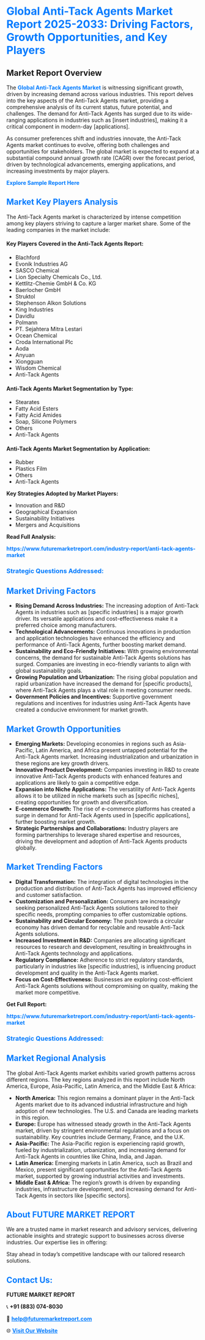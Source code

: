 <h1 style="color: #007BFF;">Global Anti-Tack Agents Market Report 2025-2033: Driving Factors, Growth Opportunities, and Key Players</h1>

<section id="overview">
<h2>Market Report Overview</h2>
<p>The <a href="https://www.futuremarketreport.com/industry-report/anti-tack-agents-market" style="color: #007BFF; text-decoration: none;"><strong>Global Anti-Tack Agents Market</strong></a> is witnessing significant growth, driven by increasing demand across various industries. This report delves into the key aspects of the Anti-Tack Agents market, providing a comprehensive analysis of its current status, future potential, and challenges. The demand for Anti-Tack Agents has surged due to its wide-ranging applications in industries such as [insert industries], making it a critical component in modern-day [applications].</p>
<p>As consumer preferences shift and industries innovate, the Anti-Tack Agents market continues to evolve, offering both challenges and opportunities for stakeholders. The global market is expected to expand at a substantial compound annual growth rate (CAGR) over the forecast period, driven by technological advancements, emerging applications, and increasing investments by major players.</p>
</section>

<section id="overview">
<p><a href="https://www.futuremarketreport.com/request-sample/reportId=49204" style="color: #007BFF; text-decoration: none;"><strong>Explore Sample Report Here</strong></a></p>
</section>

<section id="key-players">
<h2 style="color: #007BFF;">Market Key Players Analysis</h2>
<p>The Anti-Tack Agents market is characterized by intense competition among key players striving to capture a larger market share. Some of the leading companies in the market include:</p>
<h4>Key Players Covered in the Anti-Tack Agents Report:</h4>
<ul><li>Blachford</li><li>Evonik Industries AG</li><li>SASCO Chemical</li><li>Lion Specialty Chemicals Co., Ltd.</li><li>Kettlitz-Chemie GmbH &amp; Co. KG</li><li>Baerlocher GmbH</li><li>Struktol</li><li>Stephenson Alkon Solutions</li><li>King Industries</li><li>Davidlu</li><li>Polmann</li><li>PT. Sejahtera Mitra Lestari</li><li>Ocean Chemical</li><li>Croda International Plc</li><li>Aoda</li><li>Anyuan</li><li>Xiongguan</li><li>Wisdom Chemical</li><li>Anti-Tack Agents</li></ul>
<h4>Anti-Tack Agents Market Segmentation by Type:</h4>
<ul><li>Stearates</li><li>Fatty Acid Esters</li><li>Fatty Acid Amides</li><li>Soap, Silicone Polymers</li><li>Others</li><li>Anti-Tack Agents</li></ul>

<h4>Anti-Tack Agents Market Segmentation by Application:</h4>
<ul><li>Rubber</li><li>Plastics Film</li><li>Others</li><li>Anti-Tack Agents</li></ul>
<p><strong>Key Strategies Adopted by Market Players:</strong></p>
<ul>
<li>Innovation and R&D</li>
<li>Geographical Expansion</li>
<li>Sustainability Initiatives</li>
<li>Mergers and Acquisitions</li>
</ul>
</section>

<section>
<p><strong>Read Full Analysis: </strong></p><a href="https://www.futuremarketreport.com/industry-report/anti-tack-agents-market" style="color: #007BFF; text-decoration: none;"><strong>https://www.futuremarketreport.com/industry-report/anti-tack-agents-market</strong></a>
<h3 style="color: #007BFF;">Strategic Questions Addressed:</h3>
</section>

<section id="driving-factors">
<h2 style="color: #007BFF;">Market Driving Factors</h2>
<ul>
<li><strong>Rising Demand Across Industries:</strong> The increasing adoption of Anti-Tack Agents in industries such as [specific industries] is a major growth driver. Its versatile applications and cost-effectiveness make it a preferred choice among manufacturers.</li>
<li><strong>Technological Advancements:</strong> Continuous innovations in production and application technologies have enhanced the efficiency and performance of Anti-Tack Agents, further boosting market demand.</li>
<li><strong>Sustainability and Eco-Friendly Initiatives:</strong> With growing environmental concerns, the demand for sustainable Anti-Tack Agents solutions has surged. Companies are investing in eco-friendly variants to align with global sustainability goals.</li>
<li><strong>Growing Population and Urbanization:</strong> The rising global population and rapid urbanization have increased the demand for [specific products], where Anti-Tack Agents plays a vital role in meeting consumer needs.</li>
<li><strong>Government Policies and Incentives:</strong> Supportive government regulations and incentives for industries using Anti-Tack Agents have created a conducive environment for market growth.</li>
</ul>
</section>

<section id="growth-opportunities">
<h2 style="color: #007BFF;">Market Growth Opportunities</h2>
<ul>
<li><strong>Emerging Markets:</strong> Developing economies in regions such as Asia-Pacific, Latin America, and Africa present untapped potential for the Anti-Tack Agents market. Increasing industrialization and urbanization in these regions are key growth drivers.</li>
<li><strong>Innovative Product Development:</strong> Companies investing in R&D to create innovative Anti-Tack Agents products with enhanced features and applications are likely to gain a competitive edge.</li>
<li><strong>Expansion into Niche Applications:</strong> The versatility of Anti-Tack Agents allows it to be utilized in niche markets such as [specific niches], creating opportunities for growth and diversification.</li>
<li><strong>E-commerce Growth:</strong> The rise of e-commerce platforms has created a surge in demand for Anti-Tack Agents used in [specific applications], further boosting market growth.</li>
<li><strong>Strategic Partnerships and Collaborations:</strong> Industry players are forming partnerships to leverage shared expertise and resources, driving the development and adoption of Anti-Tack Agents products globally.</li>
</ul>
</section>

<section id="trending-factors">
<h2 style="color: #007BFF;">Market Trending Factors</h2>
<ul>
<li><strong>Digital Transformation:</strong> The integration of digital technologies in the production and distribution of Anti-Tack Agents has improved efficiency and customer satisfaction.</li>
<li><strong>Customization and Personalization:</strong> Consumers are increasingly seeking personalized Anti-Tack Agents solutions tailored to their specific needs, prompting companies to offer customizable options.</li>
<li><strong>Sustainability and Circular Economy:</strong> The push towards a circular economy has driven demand for recyclable and reusable Anti-Tack Agents solutions.</li>
<li><strong>Increased Investment in R&D:</strong> Companies are allocating significant resources to research and development, resulting in breakthroughs in Anti-Tack Agents technology and applications.</li>
<li><strong>Regulatory Compliance:</strong> Adherence to strict regulatory standards, particularly in industries like [specific industries], is influencing product development and quality in the Anti-Tack Agents market.</li>
<li><strong>Focus on Cost-Effectiveness:</strong> Businesses are exploring cost-efficient Anti-Tack Agents solutions without compromising on quality, making the market more competitive.</li>
</ul>
</section>

<section>
<p><strong>Get Full Report: </strong></p><a href="https://www.futuremarketreport.com/industry-report/anti-tack-agents-market" style="color: #007BFF; text-decoration: none;"><strong>https://www.futuremarketreport.com/industry-report/anti-tack-agents-market</strong></a>
<h3 style="color: #007BFF;">Strategic Questions Addressed:</h3>
</section>


<section id="regional-analysis">
<h2 style="color: #007BFF;">Market Regional Analysis</h2>
<p>The global Anti-Tack Agents market exhibits varied growth patterns across different regions. The key regions analyzed in this report include North America, Europe, Asia-Pacific, Latin America, and the Middle East & Africa:</p>
<ul>
<li><strong>North America:</strong> This region remains a dominant player in the Anti-Tack Agents market due to its advanced industrial infrastructure and high adoption of new technologies. The U.S. and Canada are leading markets in this region.</li>
<li><strong>Europe:</strong> Europe has witnessed steady growth in the Anti-Tack Agents market, driven by stringent environmental regulations and a focus on sustainability. Key countries include Germany, France, and the U.K.</li>
<li><strong>Asia-Pacific:</strong> The Asia-Pacific region is experiencing rapid growth, fueled by industrialization, urbanization, and increasing demand for Anti-Tack Agents in countries like China, India, and Japan.</li>
<li><strong>Latin America:</strong> Emerging markets in Latin America, such as Brazil and Mexico, present significant opportunities for the Anti-Tack Agents market, supported by growing industrial activities and investments.</li>
<li><strong>Middle East & Africa:</strong> The region’s growth is driven by expanding industries, infrastructure development, and increasing demand for Anti-Tack Agents in sectors like [specific sectors].</li>
</ul>
</section>

<footer>
<h2 style="color: #007BFF;">About FUTURE MARKET REPORT</h2>
<p>We are a trusted name in market research and advisory services, delivering actionable insights and strategic support to businesses across diverse industries. Our expertise lies in offering:</p>

<p>Stay ahead in today’s competitive landscape with our tailored research solutions.</p>

<h2 style="color: #007BFF;">Contact Us:</h2>
<p><strong>FUTURE MARKET REPORT</strong></p>
<p>📞 <strong>+91 (883) 074-8030</strong></p>
<p>📧 <strong><a href="mailto:help@futuremarketreport.com" style="color: #007BFF;">help@futuremarketreport.com</a></strong></p>
<p>🌐 <strong><a href="https://www.futuremarketreport.com/" style="color: #007BFF;">Visit Our Website</a></strong></p>
</footer>